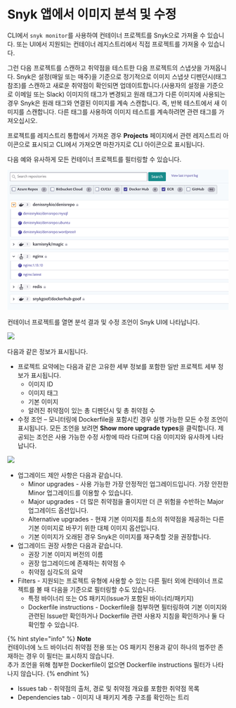 # Snyk 앱에서 이미지 분석 및 수정

CLI에서 `snyk monitor`를 사용하여 컨테이너 프로젝트를 Snyk으로 가져올 수 있습니다. 또는 UI에서 지원되는 컨테이너 레지스트리에서 직접 프로젝트를 가져올 수 있습니다.

그런 다음 프로젝트를 스캔하고 취약점을 테스트한 다음 프로젝트의 스냅샷을 가져옵니다. Snyk은 설정(매일 또는 매주)을 기준으로 정기적으로 이미지 스냅샷 디펜던시(태그 참조)를 스캔하고 새로운 취약점이 확인되면 업데이트합니다.(사용자의 설정을 기준으로 이메일 또는 Slack) 이미지의 태그가 변경되고 원래 태그가 다른 이미지에 사용되는 경우 Snyk은 원래 태그와 연결된 이미지를 계속 스캔합니다. 즉, 반복 테스트에서 새 이미지를 스캔합니다. 다른 태그를 사용하여 이미지 테스트를 계속하려면 관련 태그를 가져오십시오.

프로젝트를 레지스트리 통합에서 가져온 경우 **Projects** 페이지에서 관련 레지스트리 아이콘으로 표시되고 CLI에서 가져오면 마찬가지로 CLI 아이콘으로 표시됩니다.

다음 예와 유사하게 모든 컨테이너 프로젝트를 필터링할 수 있습니다.

![](<../../../.gitbook/assets/image (10) (1).png>)

컨테이너 프로젝트를 열면 분석 결과 및 수정 조언이 Snyk UI에 나타납니다.

![](../../../.gitbook/assets/uuid-069520cd-66e8-9f80-5bcf-c7845009ff54-en.png)

다음과 같은 정보가 표시됩니다.

* 프로젝트 요약에는 다음과 같은 고유한 세부 정보를 포함한 일반 프로젝트 세부 정보가 표시됩니다.
  * 이미지 ID
  * 이미지 태그
  * 기본 이미지
  * 알려진 취약점이 있는 총 디펜던시 및 총 취약점 수
* 수정 조언 – 모니터링에 Dockerfile을 포함시킨 경우 실행 가능한 모든 수정 조언이 표시됩니다. 모든 조언을 보려면 **Show more upgrade types**을 클릭합니다. 제공되는 조언은 사용 가능한 수정 사항에 따라 다르며 다음 이미지와 유사하게 나타납니다.

![](../../../.gitbook/assets/uuid-431ce2b1-e5f0-0025-7932-0171b35cb9bb-en.png)

* 업그레이드 제안 사항은 다음과 같습니다.
  * Minor upgrades - 사용 가능한 가장 안정적인 업그레이드입니다. 가장 안전한 Minor 업그레이드를 이용할 수 있습니다.
  * Major upgrades - 더 많은 취약점을 줄이지만 더 큰 위험을 수반하는 Major 업그레이드 옵션입니다.
  * Alternative upgrades - 현재 기본 이미지를 최소의 취약점을 제공하는 다른 기본 이미지로 바꾸기 위한 대체 이미지 옵션입니다.
  * 기본 이미지가 오래된 경우 Snyk은 이미지를 재구축할 것을 권장합니다.
* 업그레이드 권장 사항은 다음과 같습니다.
  * 권장 기본 이미지 버전의 이름
  * 권장 업그레이드에 존재하는 취약점 수
  * 취약점 심각도의 요약
* Filters - 지원되는 프로젝트 유형에 사용할 수 있는 다른 필터 외에 컨테이너 프로젝트를 볼 때 다음을 기준으로 필터링할 수도 있습니다.
  * 특정 바이너리 또는 OS 패키지(Issue가 포함된 바이너리/패키지)
  * Dockerfile instructions - Dockerfile을 첨부하면 필터링하여 기본 이미지와 관련된 Issue만 확인하거나 Dockerfile 관련 사용자 지침을 확인하거나 둘 다 확인할 수 있습니다.

{% hint style="info" %}
**Note**\
컨테이너에 노드 바이너리 취약점 전용 또는 OS 패키지 전용과 같이 하나의 범주만 존재하는 경우 이 필터는 표시하지 않습니다.\
추가 조언을 위해 첨부한 Dockerfile이 없으면 Dockerfile instructions 필터가 나타나지 않습니다.
{% endhint %}

* Issues tab - 취약점의 출처, 경로 및 취약점 개요를 포함한 취약점 목록
* Dependencies tab - 이미지 내 패키지 계층 구조를 확인하는 트리
